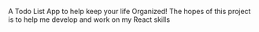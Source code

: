 A Todo List App to help keep your life Organized! The hopes of this project is to help me develop and work on my React skills
